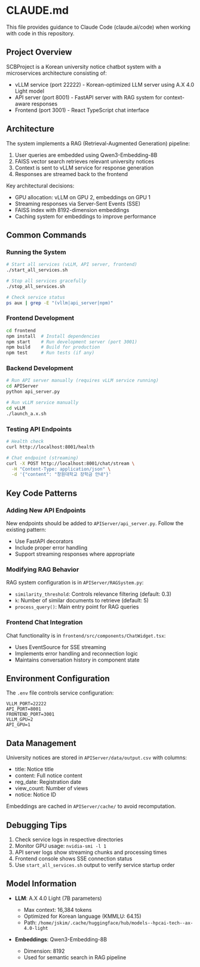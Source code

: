 # CLAUDE.md

This file provides guidance to Claude Code (claude.ai/code) when working with code in this repository.

## Project Overview

SCBProject is a Korean university notice chatbot system with a microservices architecture consisting of:
- vLLM service (port 22222) - Korean-optimized LLM server using A.X 4.0 Light model
- API server (port 8001) - FastAPI server with RAG system for context-aware responses
- Frontend (port 3001) - React TypeScript chat interface

## Architecture

The system implements a RAG (Retrieval-Augmented Generation) pipeline:
1. User queries are embedded using Qwen3-Embedding-8B
2. FAISS vector search retrieves relevant university notices
3. Context is sent to vLLM service for response generation
4. Responses are streamed back to the frontend

Key architectural decisions:
- GPU allocation: vLLM on GPU 2, embeddings on GPU 1
- Streaming responses via Server-Sent Events (SSE)
- FAISS index with 8192-dimension embeddings
- Caching system for embeddings to improve performance

## Common Commands

### Running the System
```bash
# Start all services (vLLM, API server, frontend)
./start_all_services.sh

# Stop all services gracefully
./stop_all_services.sh

# Check service status
ps aux | grep -E "(vllm|api_server|npm)"
```

### Frontend Development
```bash
cd frontend
npm install  # Install dependencies
npm start    # Run development server (port 3001)
npm build    # Build for production
npm test     # Run tests (if any)
```

### Backend Development
```bash
# Run API server manually (requires vLLM service running)
cd APIServer
python api_server.py

# Run vLLM service manually
cd vLLM
./launch_a.x.sh
```

### Testing API Endpoints
```bash
# Health check
curl http://localhost:8001/health

# Chat endpoint (streaming)
curl -X POST http://localhost:8001/chat/stream \
  -H "Content-Type: application/json" \
  -d '{"content": "창원대학교 장학금 안내"}'
```

## Key Code Patterns

### Adding New API Endpoints
New endpoints should be added to `APIServer/api_server.py`. Follow the existing pattern:
- Use FastAPI decorators
- Include proper error handling
- Support streaming responses where appropriate

### Modifying RAG Behavior
RAG system configuration is in `APIServer/RAGSystem.py`:
- `similarity_threshold`: Controls relevance filtering (default: 0.3)
- `k`: Number of similar documents to retrieve (default: 5)
- `process_query()`: Main entry point for RAG queries

### Frontend Chat Integration
Chat functionality is in `frontend/src/components/ChatWidget.tsx`:
- Uses EventSource for SSE streaming
- Implements error handling and reconnection logic
- Maintains conversation history in component state

## Environment Configuration

The `.env` file controls service configuration:
```
VLLM_PORT=22222
API_PORT=8001
FRONTEND_PORT=3001
VLLM_GPU=2
API_GPU=1
```

## Data Management

University notices are stored in `APIServer/data/output.csv` with columns:
- title: Notice title
- content: Full notice content
- reg_date: Registration date
- view_count: Number of views
- notice: Notice ID

Embeddings are cached in `APIServer/cache/` to avoid recomputation.

## Debugging Tips

1. Check service logs in respective directories
2. Monitor GPU usage: `nvidia-smi -l 1`
3. API server logs show streaming chunks and processing times
4. Frontend console shows SSE connection status
5. Use `start_all_services.sh` output to verify service startup order

## Model Information

- **LLM**: A.X 4.0 Light (7B parameters)
  - Max context: 16,384 tokens
  - Optimized for Korean language (KMMLU: 64.15)
  - Path: `/home/jskim/.cache/huggingface/hub/models--hpcai-tech--ax-4.0-light`

- **Embeddings**: Qwen3-Embedding-8B
  - Dimension: 8192
  - Used for semantic search in RAG pipeline